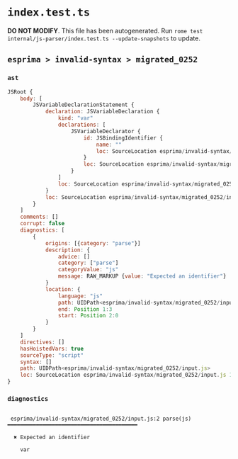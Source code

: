 # `index.test.ts`

**DO NOT MODIFY**. This file has been autogenerated. Run `rome test internal/js-parser/index.test.ts --update-snapshots` to update.

## `esprima > invalid-syntax > migrated_0252`

### `ast`

```javascript
JSRoot {
	body: [
		JSVariableDeclarationStatement {
			declaration: JSVariableDeclaration {
				kind: "var"
				declarations: [
					JSVariableDeclarator {
						id: JSBindingIdentifier {
							name: ""
							loc: SourceLocation esprima/invalid-syntax/migrated_0252/input.js 2:0-2:0 ()
						}
						loc: SourceLocation esprima/invalid-syntax/migrated_0252/input.js 2:0-2:0
					}
				]
				loc: SourceLocation esprima/invalid-syntax/migrated_0252/input.js 1:0-2:0
			}
			loc: SourceLocation esprima/invalid-syntax/migrated_0252/input.js 1:0-2:0
		}
	]
	comments: []
	corrupt: false
	diagnostics: [
		{
			origins: [{category: "parse"}]
			description: {
				advice: []
				category: ["parse"]
				categoryValue: "js"
				message: RAW_MARKUP {value: "Expected an identifier"}
			}
			location: {
				language: "js"
				path: UIDPath<esprima/invalid-syntax/migrated_0252/input.js>
				end: Position 1:3
				start: Position 2:0
			}
		}
	]
	directives: []
	hasHoistedVars: true
	sourceType: "script"
	syntax: []
	path: UIDPath<esprima/invalid-syntax/migrated_0252/input.js>
	loc: SourceLocation esprima/invalid-syntax/migrated_0252/input.js 1:0-2:0
}
```

### `diagnostics`

```

 esprima/invalid-syntax/migrated_0252/input.js:2 parse(js) ━━━━━━━━━━━━━━━━━━━━━━━━━━━━━━━━━━━━━━━━━

  ✖ Expected an identifier

    var


```
